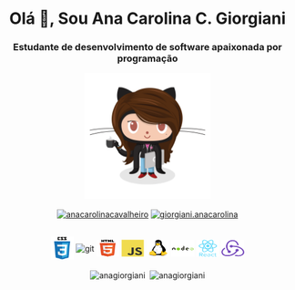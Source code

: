 <h1 align="center">Olá 👋, Sou Ana Carolina C. Giorgiani</h1>
<h3 align="center">Estudante de desenvolvimento de software apaixonada por programação</h3>
<div align="center">
<img src="https://github.com/anagiorgiani/repositorioAna/blob/master/img/gitfem.png" width= 220px />
</div>

<div align="center">
<p align="center">
<a href="https://linkedin.com/in/anacarolinacavalheiro" target="blank"><img align="center" src="https://img.shields.io/badge/LinkedIn-0077B5?style=for-the-badge&logo=linkedin&logoColor=white" alt="anacarolinacavalheiro"  /></a>
<a href="https://instagram.com/giorgiani.anacarolina" target="blank"><img align="center" src="https://img.shields.io/badge/Instagram-E4405F?style=for-the-badge&logo=instagram&logoColor=white" alt="giorgiani.anacarolina"  /></a>
</p>
</div>

<div align="center"><br>
<img align="center" src="https://raw.githubusercontent.com/devicons/devicon/master/icons/css3/css3-original-wordmark.svg" alt="css3" width="40" height="40"/> 
  
<img align="center" src="https://www.vectorlogo.zone/logos/git-scm/git-scm-icon.svg" alt="git" width="40" height="30"/> 
  
<img align="center" src="https://raw.githubusercontent.com/devicons/devicon/master/icons/html5/html5-original-wordmark.svg" alt="html5" width="40" height="30"/> 
  
<img align="center"  src="https://raw.githubusercontent.com/devicons/devicon/master/icons/javascript/javascript-original.svg" alt="javascript" width="40" height="30"/> 
  
<img  align="center" src="https://raw.githubusercontent.com/devicons/devicon/master/icons/linux/linux-original.svg" alt="linux" width="40" height="30"/> 
  
<img align="center"  src="https://raw.githubusercontent.com/devicons/devicon/master/icons/nodejs/nodejs-original-wordmark.svg" alt="nodejs" width="40" height="30"/>
  
<img align="center"  src="https://raw.githubusercontent.com/devicons/devicon/master/icons/react/react-original-wordmark.svg" alt="react" width="40" height="30"/>
  
<img align="center" src="https://raw.githubusercontent.com/devicons/devicon/master/icons/redux/redux-original.svg" alt="redux" width="40" height="30"/> 
</div>  

<br>



<div align="center">
<span><img align="center" src="https://github-readme-stats.vercel.app/api/top-langs?username=anagiorgiani&show_icons=true&theme=dracula" alt="anagiorgiani" width="282"/></span>
<span>&nbsp;<img align="center" src="https://github-readme-stats.vercel.app/api?username=anagiorgiani&show_icons=true&theme=dracula" alt="anagiorgiani" /></span>
</div>
<br>
